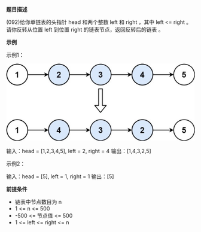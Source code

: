 **题目描述**

(092)给你单链表的头指针 head 和两个整数 left 和 right ，其中 left <= right 。请你反转从位置 left 到位置 right 的链表节点，返回反转后的链表 。

**示例**

示例1：

![img](.\img\rev2ex2.jpg)

输入：head = [1,2,3,4,5], left = 2, right = 4
输出：[1,4,3,2,5]

示例2：

输入：head = [5], left = 1, right = 1
输出：[5]



**前提条件**

- 链表中节点数目为 n
- 1 <= n <= 500
- -500 <= 节点值 <= 500
- 1 <= left <= right <= n


